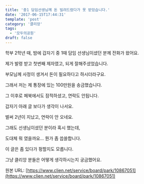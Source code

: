 ```yaml
---
title: '중1 담임선생님께 돈 빌려드렸다가 못 받았습니다.'
date: '2017-06-15T17:44:31'
template: 'post'
category: '클리앙'
tags: 
  - '모두의공원'
draft: false
---
```


학부 2학년 때, 밤에 갑자기 중 1때 담임 선생님이셨던 분께 전화가 왔어요. 

제가 발령 받고 첫번째 제자였고, 되게 잘해주셨었습니다.

부모님께 사정이 생겨서 돈이 필요하다고 하시더라구요. 

그래서 저는 제 통장에 있는 100만원을 송금했습니다. 

그 이후로 페북에서도 잠적하셨고, 연락도 안됩니다. 

갑자기 아래 글 보다가 생각이 나서요. 

  

벌써 2년이 지났고, 연락이 안 오네요. 

그래도 선생님이셨던 분이라 혹시 했는데, 

도대체 뭐 였을까요... 뭔가 좀 씁쓸합니다. 

  

이 글은 좀 있다가 펑할지도 모릅니다. 

그냥 클리앙 분들은 어떻게 생각하시는지 궁금했어요.

원본 URL: [https://www.clien.net/service/board/park/10867051](https://www.clien.net/service/board/park/10867051)